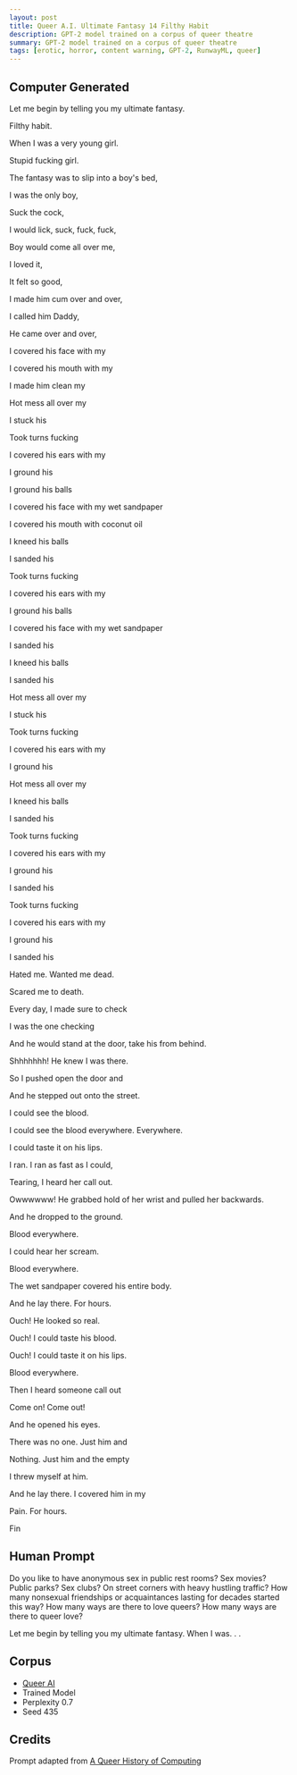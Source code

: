 ```yaml
---
layout: post
title: Queer A.I. Ultimate Fantasy 14 Filthy Habit
description: GPT-2 model trained on a corpus of queer theatre
summary: GPT-2 model trained on a corpus of queer theatre
tags: [erotic, horror, content warning, GPT-2, RunwayML, queer]
---
```


## Computer Generated

Let me begin by telling you my ultimate fantasy.

Filthy habit.

When I was a very young girl.

Stupid fucking girl.

The fantasy was to slip into a boy's bed,

I was the only boy,

Suck the cock,

I would lick, suck, fuck, fuck,

Boy would come all over me,

I loved it,

It felt so good,

I made him cum over and over,

I called him Daddy,

He came over and over,

I covered his face with my

I covered his mouth with my

I made him clean my

Hot mess all over my

I stuck his

Took turns fucking

I covered his ears with my

I ground his

I ground his balls

I covered his face with my wet sandpaper

I covered his mouth with coconut oil

I kneed his balls

I sanded his

Took turns fucking

I covered his ears with my

I ground his balls

I covered his face with my wet sandpaper

I sanded his

I kneed his balls

I sanded his

Hot mess all over my

I stuck his

Took turns fucking

I covered his ears with my

I ground his

Hot mess all over my

I kneed his balls

I sanded his

Took turns fucking

I covered his ears with my

I ground his

I sanded his

Took turns fucking

I covered his ears with my

I ground his

I sanded his

Hated me. Wanted me dead.

Scared me to death.

Every day, I made sure to check

I was the one checking

And he would stand at the door, take his from behind.

Shhhhhhh! He knew I was there.

So I pushed open the door and

And he stepped out onto the street.

I could see the blood.

I could see the blood everywhere. Everywhere.

I could taste it on his lips.

I ran. I ran as fast as I could,

Tearing, I heard her call out.

Owwwwww! He grabbed hold of her wrist and pulled her backwards.

And he dropped to the ground.

Blood everywhere.

I could hear her scream.

Blood everywhere.

The wet sandpaper covered his entire body.

And he lay there. For hours.

Ouch! He looked so real.

Ouch! I could taste his blood.

Ouch! I could taste it on his lips.

Blood everywhere.

Then I heard someone call out

Come on! Come out!

And he opened his eyes.

There was no one. Just him and

Nothing. Just him and the empty

I threw myself at him.

And he lay there. I covered him in my

Pain. For hours.

Fin

## Human Prompt

Do you like to have anonymous sex in public rest rooms? Sex movies? Public parks? Sex clubs? On street corners with heavy hustling traffic? How many nonsexual friendships or acquaintances lasting for decades started this way? How many ways are there to love queers? How many ways are there to queer love?

Let me begin by telling you my ultimate fantasy. When I was. . .

## Corpus

- [Queer AI](/queerai)
- Trained Model
- Perplexity 0.7
- Seed 435

## Credits

Prompt adapted from [A Queer History of Computing](https://rhizome.org/editorial/2013/feb/19/queer-computing-1/)
